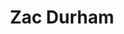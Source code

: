 ---
layout: splash_alone
title: "Zac Durham"
header:
  overlay_color: "#000"
  overlay_filter: "0.2"
  overlay_image: assets/img/banner.jpg
  actions:
    - label: "CV"
      url: "https://cv.zacdurham.com"
    - label: "ABOUT"
      url: "/about"
excerpt: "Cloud architect and builder of things.<br />Husband, brother, former chef. Cat whisperer."
---